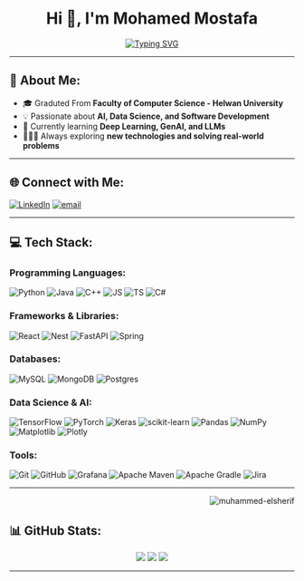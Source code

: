 <h1 align="center">Hi 👋, I'm Mohamed Mostafa</h1>



<p align="center">
  <a href="https://git.io/typing-svg">
    <img src="https://readme-typing-svg.herokuapp.com?font=Vujahday+Script&color=%23876CF7&size=35&pause=1000&width=435&lines=Welcome+to+Mohamed's+GitHub!;Passionate+about+AI+%26+ML" alt="Typing SVG" />
  </a>
</p>

---

## 🚀 About Me:
- 🎓 Graduted From **Faculty of Computer Science - Helwan University**
- 💡 Passionate about **AI, Data Science, and Software Development**
- 🌱 Currently learning **Deep Learning, GenAI, and LLMs**
- 👩🏻‍💻 Always exploring **new technologies and solving real-world problems**

---

## 🌐 Connect with Me:
[![LinkedIn](https://img.shields.io/badge/LinkedIn-%230077B5.svg?logo=linkedin&logoColor=white)](www.linkedin.com/in/mohamed-mostafa-elsherif)
[![email](https://img.shields.io/badge/Email-D14836?logo=gmail&logoColor=white)](mailto:mohamedelsheriiff@gmail.com)

---

## 💻 Tech Stack:
### **Programming Languages:**
![Python](https://img.shields.io/badge/python-3670A0?style=flat&logo=python&logoColor=ffdd54)
![Java](https://img.shields.io/badge/java-%23ED8B00.svg?style=flat&logo=openjdk&logoColor=white)
![C++](https://img.shields.io/badge/c++-%2300599C.svg?style=flat&logo=c%2B%2B&logoColor=white)
![JS](https://img.shields.io/badge/JavaScript-F7DF1E?logo=JavaScript&logoColor=000&style=flat-square)
![TS](https://img.shields.io/badge/TypeScript-3178C6?logo=TypeScript&logoColor=FFF&style=flat-square)
![C#](https://img.shields.io/badge/C%23-239120?style=flat&logo=unity&logoColor=white)

### **Frameworks & Libraries:**
![React](https://img.shields.io/badge/React-%23ffffff.svg?style=flat&logo=react)
![Nest](https://img.shields.io/badge/-NestJs-ea2845?style=flat-square&logo=nestjs&logoColor=white)
![FastAPI](https://img.shields.io/badge/FastAPI-005571?style=flat&logo=fastapi) 
![Spring](https://img.shields.io/badge/Spring-%23217346.svg?style=flat&logo=spring&logoColor=white)

### **Databases:**
![MySQL](https://img.shields.io/badge/mysql-4479A1.svg?style=flat&logo=mysql&logoColor=white)
![MongoDB](https://img.shields.io/badge/MongoDB-13aa52?style=flat&logo=mongodb&logoColor=white)
![Postgres](https://img.shields.io/badge/postgres-%23316192.svg?style=flat&logo=postgresql&logoColor=white)

### **Data Science & AI:**
![TensorFlow](https://img.shields.io/badge/TensorFlow-%23FF6F00.svg?style=flat&logo=TensorFlow&logoColor=white) 
![PyTorch](https://img.shields.io/badge/PyTorch-%23EE4C2C.svg?style=flat&logo=PyTorch&logoColor=white) 
![Keras](https://img.shields.io/badge/Keras-%23D00000.svg?style=flat&logo=Keras&logoColor=white) 
![scikit-learn](https://img.shields.io/badge/scikit--learn-%23F7931E.svg?style=flat&logo=scikit-learn&logoColor=white) 
![Pandas](https://img.shields.io/badge/pandas-%23150458.svg?style=flat&logo=pandas&logoColor=white) 
![NumPy](https://img.shields.io/badge/numpy-%23013243.svg?style=flat&logo=numpy&logoColor=white) 
![Matplotlib](https://img.shields.io/badge/Matplotlib-%23ffffff.svg?style=flat&logo=Matplotlib&logoColor=black) 
![Plotly](https://img.shields.io/badge/Plotly-%233F4F75.svg?style=plastic&logo=plotly&logoColor=white)

### **Tools:**
![Git](https://img.shields.io/badge/git-%23F05033.svg?style=flat&logo=git&logoColor=white) 
![GitHub](https://img.shields.io/badge/github-%23121011.svg?style=flat&logo=github&logoColor=white) 
![Grafana](https://img.shields.io/badge/Grafana-F2F4F9?style=flat&logo=grafana&logoColor=orange&labelColor=F2F4F9) 
![Apache Maven](https://img.shields.io/badge/Apache%20Maven-C71A36?style=flat&logo=Apache%20Maven&logoColor=white) 
![Apache Gradle](https://img.shields.io/badge/Apache%20Gradle-C71A36?style=flat&logo=Apache%20Gradle&logoColor=white) 
![Jira](https://img.shields.io/badge/jira-%230A0FFF.svg?style=flat&logo=jira&logoColor=white)

---
<p align="right">
  <img src="https://komarev.com/ghpvc/?username=muhammed-elsherif&label=Profile%20views&color=0e75b6&style=flat" alt="muhammed-elsherif" />
</p>

## 📊 GitHub Stats:
<p align="center">
  <img src="https://github-readme-stats.vercel.app/api?username=muhammed-elsherif&theme=dark&hide_border=false&include_all_commits=true&count_private=false" />
  <img src="https://github-readme-stats.vercel.app/api/top-langs/?username=muhammed-elsherif&theme=dark&hide_border=false&include_all_commits=true&count_private=false&layout=compact" />
  <img src="https://github-readme-streak-stats.herokuapp.com/?user=muhammed-elsherif&theme=dark&hide_border=false" />
</p>

---
